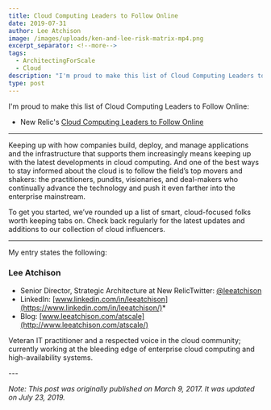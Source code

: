 ```yaml
---
title: Cloud Computing Leaders to Follow Online
date: 2019-07-31
author: Lee Atchison
image: /images/uploads/ken-and-lee-risk-matrix-mp4.png
excerpt_separator: <!--more-->
tags:
  - ArchitectingForScale
  - Cloud
description: "I'm proud to make this list of Cloud Computing Leaders to Follow Online."
type: post
---
```


I'm proud to make this list of Cloud Computing Leaders to Follow Online:

* New Relic's [Cloud Computing Leaders to Follow Online](https://blog.newrelic.com/technology/cloud-computing-leaders-to-follow-online/)

---
Keeping up with how companies build, deploy, and manage applications and the infrastructure that supports them increasingly means keeping up with the latest developments in cloud computing. And one of the best ways to stay informed about the cloud is to follow the field’s top movers and shakers: the practitioners, pundits, visionaries, and deal-makers who continually advance the technology and push it even farther into the enterprise mainstream.

To get you started, we’ve rounded up a list of smart, cloud-focused folks worth keeping tabs on. Check back regularly for the latest updates and additions to our collection of cloud influencers.

---

My entry states the following:

### Lee Atchison

* Senior Director, Strategic Architecture at New RelicTwitter:&nbsp;[@leeatchison](https://twitter.com/leeatchison)
* LinkedIn:&nbsp;[www.linkedin.com/in/leeatchison](https://www.linkedin.com/in/leeatchison/)*
* Blog:&nbsp;[www.leeatchison.com/atscale](http://www.leeatchison.com/atscale/)

Veteran IT practitioner and a respected voice in the cloud community; currently working at the bleeding edge of enterprise cloud computing and high-availability systems.

\---

*Note: This post was originally published on March 9, 2017. It was updated on July 23, 2019.*
